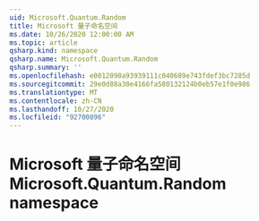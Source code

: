 ```yaml
---
uid: Microsoft.Quantum.Random
title: Microsoft 量子命名空间
ms.date: 10/26/2020 12:00:00 AM
ms.topic: article
qsharp.kind: namespace
qsharp.name: Microsoft.Quantum.Random
qsharp.summary: ''
ms.openlocfilehash: e0012090a93939111c040689e743fdef3bc7285d
ms.sourcegitcommit: 29e0d88a30e4166fa580132124b0eb57e1f0e986
ms.translationtype: MT
ms.contentlocale: zh-CN
ms.lasthandoff: 10/27/2020
ms.locfileid: "92700896"
---
```

# <a name="microsoftquantumrandom-namespace"></a><span data-ttu-id="4bdbe-102">Microsoft 量子命名空间</span><span class="sxs-lookup"><span data-stu-id="4bdbe-102">Microsoft.Quantum.Random namespace</span></span>



